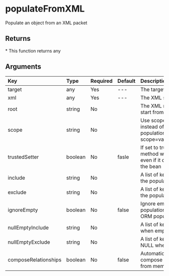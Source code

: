 # populateFromXML

Populate an object from an XML packet

## Returns

 \* This function returns any

## Arguments

| Key | Type | Required | Default | Description |
| :--- | :--- | :--- | :--- | :--- |
| target | any | Yes | --- | The target to populate |
| xml | any | Yes | --- | The XML string or packet |
| root | string | No |  | The XML root element to start from |
| scope | string | No |  | Use scope injection instead of setters population. Ex: scope=variables.instance. |
| trustedSetter | boolean | No | fasle | If set to true, the setter method will be called even if it does not exist in the bean |
| include | string | No |  | A list of keys to include in the population |
| exclude | string | No |  | A list of keys to exclude in the population |
| ignoreEmpty | boolean | No | false | Ignore empty values on populations, great for ORM population |
| nullEmptyInclude | string | No |  | A list of keys to NULL when empty |
| nullEmptyExclude | string | No |  | A list of keys to NOT NULL when empty |
| composeRelationships | boolean | No | false | Automatically attempt to compose relationships from memento |


